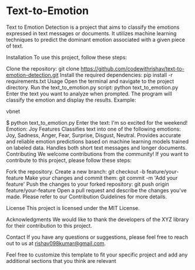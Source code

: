 # Text-to-Emotion
Text to Emotion Detection is a project that aims to classify the emotions expressed in text messages or documents. It utilizes machine learning techniques to predict the dominant emotion associated with a given piece of text.

Installation
To use this project, follow these steps:

Clone the repository: git clone https://github.com/codewithrishav/text-to-emotion-detection.git
Install the required dependencies: pip install -r requirements.txt
Usage
Open the terminal and navigate to the project directory.
Run the text_to_emotion.py script: python text_to_emotion.py
Enter the text you want to analyze when prompted.
The program will classify the emotion and display the results.
Example:

vbnet

$ python text_to_emotion.py
Enter the text: I'm so excited for the weekend!
Emotion: Joy
Features
Classifies text into one of the following emotions: Joy, Sadness, Anger, Fear, Surprise, Disgust, Neutral.
Provides accurate and reliable emotion predictions based on machine learning models trained on labeled data.
Handles both short text messages and longer documents.
Contributing
We welcome contributions from the community! If you want to contribute to this project, please follow these steps:

Fork the repository.
Create a new branch: git checkout -b feature/your-feature
Make your changes and commit them: git commit -m 'Add your feature'
Push the changes to your forked repository: git push origin feature/your-feature
Open a pull request and describe the changes you've made.
Please refer to our Contribution Guidelines for more details.

License
This project is licensed under the MIT License.

Acknowledgments
We would like to thank the developers of the XYZ library for their contribution to this project.

Contact
If you have any questions or suggestions, please feel free to reach out to us at rishav098kumar@gmail.com.

Feel free to customize this template to fit your specific project and add any additional sections that you think are relevant
